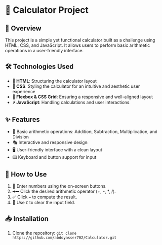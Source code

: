 # 🧮 Calculator Project

## 🚀 Overview
This project is a simple yet functional calculator built as a challenge using HTML, CSS, and JavaScript. It allows users to perform basic arithmetic operations in a user-friendly interface. 

## 🛠️ Technologies Used
- **📄 HTML**: Structuring the calculator layout
- **🎨 CSS**: Styling the calculator for an intuitive and aesthetic user experience
- **📐 Flexbox & CSS Grid**: Ensuring a responsive and well-aligned layout
- **⚡ JavaScript**: Handling calculations and user interactions

## ✨ Features
- 🔢 Basic arithmetic operations: Addition, Subtraction, Multiplication, and Division
- 🎭 Interactive and responsive design
- 🖥️ User-friendly interface with a clean layout
- ⌨️ Keyboard and button support for input

## 📝 How to Use
1. 🎯 Enter numbers using the on-screen buttons.
2. ➕➖ Click the desired arithmetic operator (+, -, *, /).
3. ✅ Click `=` to compute the result.
4. 🧹 Use `C` to clear the input field.

## 📥 Installation
1. Clone the repository:
   ```git clone https://github.com/abdoyasser702/Calculator.git```
